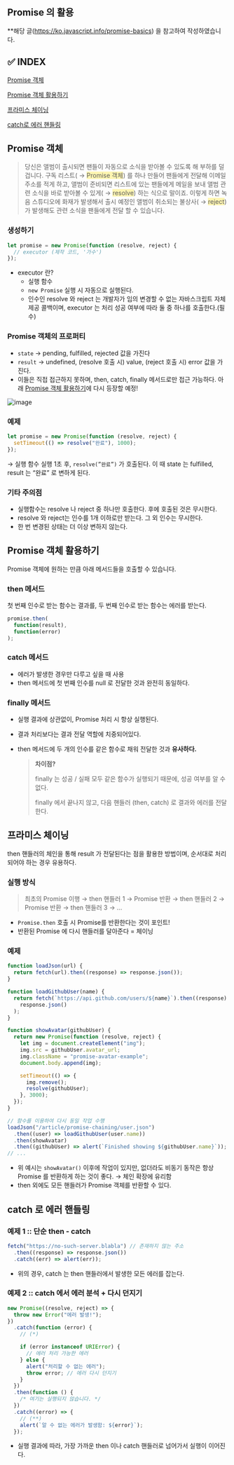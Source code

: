 ## Promise 의 활용

\*\*해당 글(https://ko.javascript.info/promise-basics) 을 참고하여 작성하였습니다.

## ✅ INDEX

[Promise 객체](#promise-객체)

[Promise 객체 활용하기](#promise-객체-활용하기)

[프라미스 체이닝](#프라미스-체이닝)

[catch로 에러 핸들링](#catch-로-에러-핸들링)

## Promise 객체

> 당신은 앨범이 출시되면 팬들이 자동으로 소식을 받아볼 수 있도록 해 부하를 덜 겁니다. 구독 리스트( → <span style='background-color: #fff5b1'>Promise 객체</span>) 를 하나 만들어 팬들에게 전달해 이메일 주소를 적게 하고, 앨범이 준비되면 리스트에 있는 팬들에게 메일을 보내 앨범 관련 소식을 바로 받아볼 수 있게( → <span style='background-color: #fff5b1'>resolve</span>) 하는 식으로 말이죠. 이렇게 하면 녹음 스튜디오에 화재가 발생해서 출시 예정인 앨범이 취소되는 불상사( → <span style='background-color: #fff5b1'>reject</span>) 가 발생해도 관련 소식을 팬들에게 전달 할 수 있습니다.

### 생성하기

```jsx
let promise = new Promise(function (resolve, reject) {
  // executor (제작 코드, '가수')
});
```

- executor 란?
  - 실행 함수
  - `new Promise` 실행 시 자동으로 실행된다.
  - 인수인 resolve 와 reject 는 개발자가 임의 변경할 수 없는 자바스크립트 자체 제공 콜백이며, executor 는 처리 성공 여부에 따라 둘 중 하나를 호출한다.(필수)

### Promise 객체의 프로퍼티

- `state` → pending, fulfilled, rejected 값을 가진다
- `result` → undefined, (resolve 호출 시) value, (reject 호출 시) error 값을 가진다.
- 이들은 직접 접근하지 못하며, then, catch, finally 메서드로만 접근 가능하다. 아래 [Promise 객체 활용하기](#promise-객체-활용하기)에 다시 등장할 예정!

![image](https://github.com/bloblog/fe-cs-study-2024/blob/bloblog-week02/bloblog/promise/image/image.png?raw=true)

### 예제

```jsx
let promise = new Promise(function (resolve, reject) {
  setTimeout(() => resolve("완료"), 1000);
});
```

→ 실행 함수 실행 1초 후, `resolve(”완료”)` 가 호출된다. 이 때 state 는 fulfilled, result 는 “완료” 로 변하게 된다.

### 기타 주의점

- 실행함수는 resolve 나 reject 중 하나만 호출한다. 후에 호출된 것은 무시한다.
- resolve 와 reject는 인수를 1개 이하로만 받는다. 그 외 인수는 무시한다.
- 한 번 변경된 상태는 더 이상 변하지 않는다.

## Promise 객체 활용하기

Promise 객체에 원하는 만큼 아래 메서드들을 호출할 수 있습니다.

### then 메서드

첫 번째 인수로 받는 함수는 결과를, 두 번째 인수로 받는 함수는 에러를 받는다.

```jsx
promise.then(
  function(result),
  function(error)
);
```

### catch 메서드

- 에러가 발생한 경우만 다루고 싶을 때 사용
- then 메서드에 첫 번째 인수를 null 로 전달한 것과 완전히 동일하다.

### finally 메서드

- 실행 결과에 상관없이, Promise 처리 시 항상 실행된다.
- 결과 처리보다는 결과 전달 역할에 치중되어있다.
- then 메서드에 두 개의 인수를 같은 함수로 채워 전달한 것과 **유사하다.**

  > **차이점?**
  >
  > finally 는 성공 / 실패 모두 같은 함수가 실행되기 때문에, 성공 여부를 알 수 없다.
  >
  > finally 에서 끝나지 않고, 다음 핸들러 (then, catch) 로 결과와 에러를 전달한다.

## 프라미스 체이닝

then 핸들러의 체인을 통해 result 가 전달된다는 점을 활용한 방법이며, 순서대로 처리되어야 하는 경우 유용하다.

### 실행 방식

> 최초의 Promise 이행 → then 핸들러 1 → Promise 반환 → then 핸들러 2 → Promise 반환 → then 핸들러 3 → …

- `Promise.then` 호출 시 Promise를 반환한다는 것이 포인트!
- 반환된 Promise 에 다시 핸들러를 달아준다 = 체이닝

### 예제

```jsx
function loadJson(url) {
  return fetch(url).then((response) => response.json());
}

function loadGithubUser(name) {
  return fetch(`https://api.github.com/users/${name}`).then((response) =>
    response.json()
  );
}

function showAvatar(githubUser) {
  return new Promise(function (resolve, reject) {
    let img = document.createElement("img");
    img.src = githubUser.avatar_url;
    img.className = "promise-avatar-example";
    document.body.append(img);

    setTimeout(() => {
      img.remove();
      resolve(githubUser);
    }, 3000);
  });
}

// 함수를 이용하여 다시 동일 작업 수행
loadJson("/article/promise-chaining/user.json")
  .then((user) => loadGithubUser(user.name))
  .then(showAvatar)
  .then((githubUser) => alert(`Finished showing ${githubUser.name}`));
// ...
```

- 위 예시는 `showAvatar()` 이후에 작업이 있지만, 없더라도 비동기 동작은 항상 Promise 를 반환하게 하는 것이 좋다. → 체인 확장에 유리함
- then 외에도 모든 핸들러가 Promise 객체를 반환할 수 있다.

## catch 로 에러 핸들링

### 예제 1 :: 단순 then - catch

```jsx
fetch("https://no-such-server.blabla") // 존재하지 않는 주소
  .then((response) => response.json())
  .catch((err) => alert(err));
```

- 위의 경우, catch 는 then 핸들러에서 발생한 모든 에러를 잡는다.

### 예제 2 :: catch 에서 에러 분석 + 다시 던지기

```jsx
new Promise((resolve, reject) => {
  throw new Error("에러 발생!");
})
  .catch(function (error) {
    // (*)

    if (error instanceof URIError) {
      // 에러 처리 가능한 에러
    } else {
      alert("처리할 수 없는 에러");
      throw error; // 에러 다시 던지기
    }
  })
  .then(function () {
    /* 여기는 실행되지 않습니다. */
  })
  .catch((error) => {
    // (**)
    alert(`알 수 없는 에러가 발생함: ${error}`);
  });
```

- 실행 결과에 따라, 가장 가까운 then 이나 catch 핸들러로 넘어가서 실행이 이어진다.
